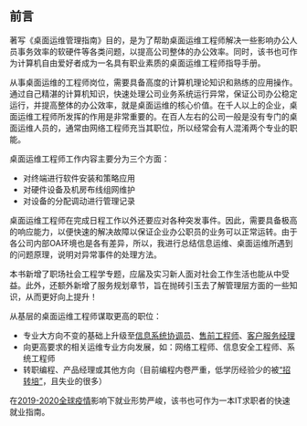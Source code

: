 ## 前言

著写《桌面运维管理指南》目的，是为了帮助桌面运维工程师解决一些影响办公人员事务效率的软硬件等各类问题，以提高公司整体的办公效率。同时，该书也可作为计算机自由爱好者成为一名具有职业素质的桌面运维工程师指导手册。

从事桌面运维的工程师岗位，需要具备高度的计算机理论知识和熟练的应用操作。通过自己精湛的计算机知识，快速处理公司业务系统运行异常，保证公司办公稳定运行，并提高整体的办公效率，就是桌面运维的核心价值。在千人以上的企业，桌面运维工程师所发挥的作用是非常重要的。在百人左右的公司一般是没有专门的桌面运维人员的，通常由网络工程师充当其职位，所以经常会有人混淆两个专业的职能。

桌面运维工程师工作内容主要分为三个方面：

* 对终端进行软件安装和策略应用
* 对硬件设备及机房布线组网维护
* 对设备的分配调动进行管理记录

桌面运维工程师在完成日程工作以外还要应对各种突发事件。因此，需要具备极高的响应能力，以便快速的解决故障以保证企业办公职员的业务可以正常运转。由于各公司内部OA环境也是各有差异，所以，我进行总结信息运维、桌面运维所遇到的问题原理，说明对异常事件的处理方法。

本书新增了职场社会工程学专题，应届及实习新人面对社会工作生活也能从中受益。此外，还额外新增了服务规划章节，旨在抛砖引玉去了解管理层方面的一些知识，从而更好向上提升！

从基层的桌面运维工程师谋取更高的职位：

* 专业大方向不变的基础上升级至[信息系统协调员](https://zhidao.baidu.com/question/1795030400048058347.html)、[售前工程师](https://baike.baidu.com/item/%E5%94%AE%E5%89%8D%E5%B7%A5%E7%A8%8B%E5%B8%88)、[客户服务经理](https://baike.baidu.com/item/%E5%AE%A2%E6%88%B7%E6%9C%8D%E5%8A%A1%E7%BB%8F%E7%90%86)
* 向更高要求的相关运维专业方向发展，如：网络工程师、信息安全工程师、系统工程师
* 转职编程、产品经理或其他方向（目前编程内卷严重，低学历经验少的被[“招转培”](/notice/ti-analysis.html)，且失业的很多）

在[2019-2020全球疫情](https://zh.wikipedia.org/zh-hans/2019冠状病毒病疫情)影响下就业形势严峻，该书也可作为一本IT求职者的快速就业指南。